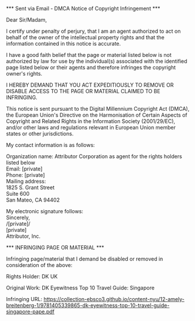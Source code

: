 *** Sent via Email - DMCA Notice of Copyright Infringement ***

Dear Sir/Madam,

I certify under penalty of perjury, that I am an agent authorized to act on behalf of the owner of the intellectual property rights and that the information contained in this notice is accurate.

I have a good faith belief that the page or material listed below is not authorized by law for use by the individual(s) associated with the identified page listed below or their agents and therefore infringes the copyright owner's rights.

I HEREBY DEMAND THAT YOU ACT EXPEDITIOUSLY TO REMOVE OR DISABLE ACCESS TO THE PAGE OR MATERIAL CLAIMED TO BE INFRINGING.

This notice is sent pursuant to the Digital Millennium Copyright Act (DMCA), the European Union's Directive on the Harmonisation of Certain Aspects of Copyright and Related Rights in the Information Society (2001/29/EC), and/or other laws and regulations relevant in European Union member states or other jurisdictions.

My contact information is as follows:

Organization name: Attributor Corporation as agent for the rights holders listed below  
Email: [private]  
Phone: [private]  
Mailing address:  
1825 S. Grant Street  
Suite 600   
San Mateo, CA 94402  

My electronic signature follows:  
Sincerely,  
/[private]/  
[private]  
Attributor, Inc.   

*** INFRINGING PAGE OR MATERIAL ***

Infringing page/material that I demand be disabled or removed in consideration of the above:

Rights Holder: DK UK

Original Work: DK Eyewitness Top 10 Travel Guide: Singapore

Infringing URL: https://collection-ebsco3.github.io/content-nyu/12-amely-breitenberg-1/9781405339865-dk-eyewitness-top-10-travel-guide-singapore-pape.pdf
